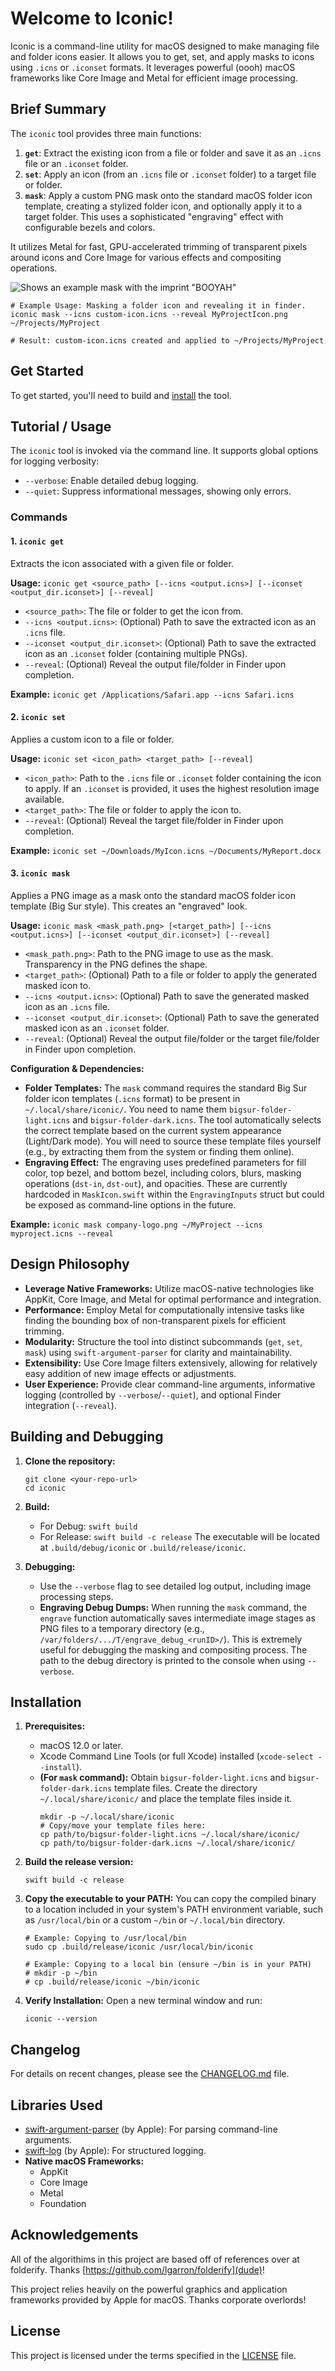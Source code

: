 # Welcome to Iconic!

Iconic is a command-line utility for macOS designed to make managing file and folder icons easier. It allows you to get, set, and apply masks to icons using `.icns` or `.iconset` formats. It leverages powerful (oooh) macOS frameworks like Core Image and Metal for efficient image processing.

## Brief Summary

The `iconic` tool provides three main functions:

1.  **`get`**: Extract the existing icon from a file or folder and save it as an `.icns` file or an `.iconset` folder.
2.  **`set`**: Apply an icon (from an `.icns` file or `.iconset` folder) to a target file or folder.
3.  **`mask`**: Apply a custom PNG mask onto the standard macOS folder icon template, creating a stylized folder icon, and optionally apply it to a target folder. This uses a sophisticated "engraving" effect with configurable bezels and colors.

It utilizes Metal for fast, GPU-accelerated trimming of transparent pixels around icons and Core Image for various effects and compositing operations.

![Shows an example mask with the imprint "BOOYAH"](Assets/example.jpg "Example")

```shell
# Example Usage: Masking a folder icon and revealing it in finder.
iconic mask --icns custom-icon.icns --reveal MyProjectIcon.png ~/Projects/MyProject

# Result: custom-icon.icns created and applied to ~/Projects/MyProject
```

## Get Started

To get started, you'll need to build and [install](#installation) the tool.

## Tutorial / Usage

The `iconic` tool is invoked via the command line. It supports global options for logging verbosity:

* `--verbose`: Enable detailed debug logging.
* `--quiet`: Suppress informational messages, showing only errors.

### Commands

#### 1. `iconic get`

Extracts the icon associated with a given file or folder.

**Usage:**
`iconic get <source_path> [--icns <output.icns>] [--iconset <output_dir.iconset>] [--reveal]`

* `<source_path>`: The file or folder to get the icon from.
* `--icns <output.icns>`: (Optional) Path to save the extracted icon as an `.icns` file.
* `--iconset <output_dir.iconset>`: (Optional) Path to save the extracted icon as an `.iconset` folder (containing multiple PNGs).
* `--reveal`: (Optional) Reveal the output file/folder in Finder upon completion.

**Example:**
`iconic get /Applications/Safari.app --icns Safari.icns`

#### 2. `iconic set`

Applies a custom icon to a file or folder.

**Usage:**
`iconic set <icon_path> <target_path> [--reveal]`

* `<icon_path>`: Path to the `.icns` file or `.iconset` folder containing the icon to apply. If an `.iconset` is provided, it uses the highest resolution image available.
* `<target_path>`: The file or folder to apply the icon to.
* `--reveal`: (Optional) Reveal the target file/folder in Finder upon completion.

**Example:**
`iconic set ~/Downloads/MyIcon.icns ~/Documents/MyReport.docx`

#### 3. `iconic mask`

Applies a PNG image as a mask onto the standard macOS folder icon template (Big Sur style). This creates an "engraved" look.

**Usage:**
`iconic mask <mask_path.png> [<target_path>] [--icns <output.icns>] [--iconset <output_dir.iconset>] [--reveal]`

* `<mask_path.png>`: Path to the PNG image to use as the mask. Transparency in the PNG defines the shape.
* `<target_path>`: (Optional) Path to a file or folder to apply the generated masked icon to.
* `--icns <output.icns>`: (Optional) Path to save the generated masked icon as an `.icns` file.
* `--iconset <output_dir.iconset>`: (Optional) Path to save the generated masked icon as an `.iconset` folder.
* `--reveal`: (Optional) Reveal the output file/folder or the target file/folder in Finder upon completion.

**Configuration & Dependencies:**

* **Folder Templates:** The `mask` command requires the standard Big Sur folder icon templates (`.icns` format) to be present in `~/.local/share/iconic/`. You need to name them `bigsur-folder-light.icns` and `bigsur-folder-dark.icns`. The tool automatically selects the correct template based on the current system appearance (Light/Dark mode). You will need to source these template files yourself (e.g., by extracting them from the system or finding them online).
* **Engraving Effect:** The engraving uses predefined parameters for fill color, top bezel, and bottom bezel, including colors, blurs, masking operations (`dst-in`, `dst-out`), and opacities. These are currently hardcoded in `MaskIcon.swift` within the `EngravingInputs` struct but could be exposed as command-line options in the future.

**Example:**
`iconic mask company-logo.png ~/MyProject --icns myproject.icns --reveal`

## Design Philosophy

* **Leverage Native Frameworks:** Utilize macOS-native technologies like AppKit, Core Image, and Metal for optimal performance and integration.
* **Performance:** Employ Metal for computationally intensive tasks like finding the bounding box of non-transparent pixels for efficient trimming.
* **Modularity:** Structure the tool into distinct subcommands (`get`, `set`, `mask`) using `swift-argument-parser` for clarity and maintainability.
* **Extensibility:** Use Core Image filters extensively, allowing for relatively easy addition of new image effects or adjustments.
* **User Experience:** Provide clear command-line arguments, informative logging (controlled by `--verbose`/`--quiet`), and optional Finder integration (`--reveal`).

## Building and Debugging

1.  **Clone the repository:**
    ```shell
    git clone <your-repo-url>
    cd iconic
    ```
2.  **Build:**
    * For Debug: `swift build`
    * For Release: `swift build -c release`
    The executable will be located at `.build/debug/iconic` or `.build/release/iconic`.

3.  **Debugging:**
    * Use the `--verbose` flag to see detailed log output, including image processing steps.
    * **Engraving Debug Dumps:** When running the `mask` command, the `engrave` function automatically saves intermediate image stages as PNG files to a temporary directory (e.g., `/var/folders/.../T/engrave_debug_<runID>/`). This is extremely useful for debugging the masking and compositing process. The path to the debug directory is printed to the console when using `--verbose`.

## Installation

1.  **Prerequisites:**
    * macOS 12.0 or later.
    * Xcode Command Line Tools (or full Xcode) installed (`xcode-select --install`).
    * **(For `mask` command):** Obtain `bigsur-folder-light.icns` and `bigsur-folder-dark.icns` template files. Create the directory `~/.local/share/iconic/` and place the template files inside it.
        ```shell
        mkdir -p ~/.local/share/iconic
        # Copy/move your template files here:
        cp path/to/bigsur-folder-light.icns ~/.local/share/iconic/
        cp path/to/bigsur-folder-dark.icns ~/.local/share/iconic/
        ```

2.  **Build the release version:**
    ```shell
    swift build -c release
    ```

3.  **Copy the executable to your PATH:**
    You can copy the compiled binary to a location included in your system's PATH environment variable, such as `/usr/local/bin` or a custom `~/bin` or `~/.local/bin` directory.
    ```shell
    # Example: Copying to /usr/local/bin
    sudo cp .build/release/iconic /usr/local/bin/iconic

    # Example: Copying to a local bin (ensure ~/bin is in your PATH)
    # mkdir -p ~/bin
    # cp .build/release/iconic ~/bin/iconic
    ```

4.  **Verify Installation:**
    Open a new terminal window and run:
    ```shell
    iconic --version
    ```

## Changelog

For details on recent changes, please see the [CHANGELOG.md](CHANGELOG.md) file.

## Libraries Used

* [swift-argument-parser](https://github.com/apple/swift-argument-parser) (by Apple): For parsing command-line arguments.
* [swift-log](https://github.com/apple/swift-log) (by Apple): For structured logging.
* **Native macOS Frameworks:**
    * AppKit
    * Core Image
    * Metal
    * Foundation

## Acknowledgements

All of the algorithims in this project are based off of references over at folderify. Thanks [https://github.com/lgarron/folderify](dude)! 

This project relies heavily on the powerful graphics and application frameworks provided by Apple for macOS. Thanks corporate overlords!

## License

This project is licensed under the terms specified in the [LICENSE](LICENSE) file.
